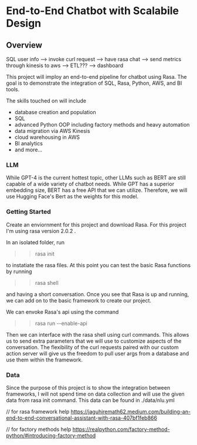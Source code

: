 # End-to-End Chatbot with Scalabile Design 

## Overview

SQL user info --> invoke curl request --> have rasa chat --> send metrics through kinesis to aws --> ETL??? --> dashboard 

This project will imploy an end-to-end pipeline for chatbot using Rasa. The goal is to demonstrate the integration of SQL, Rasa, Python, AWS, and BI tools. 

The skills touched on will include 
* database creation and population
* SQL
* advanced Python OOP including factory methods and heavy automation
* data migration via AWS Kinesis
* cloud warehousing in AWS
* BI analytics
* and more...


### LLM
While GPT-4 is the current hottest topic, other LLMs such as BERT are still capable of a wide variety of chatbot needs. While GPT has a superior embedding size, BERT has a free API that we can utilize. Therefore, we will use Hugging Face's Bert as the weights for this model.


### Getting Started

Create an enviornment for this project and download Rasa. For this project I'm using rasa version 2.0.2 . 

In an isolated folder, run 

>> rasa init

to instatiate the rasa files. At this point you can test the basic Rasa functions by running

>> rasa shell

and having a short conversation. Once you see that Rasa is up and running, we can add on to the basic framework to create our project. 


We can envoke Rasa's api using the command 
>> rasa run --enable-api

Then we can interface with the rasa shell using curl commands. This allows us to send extra parameters that we will use to customize aspects of the conversation. The flexibility of the curl requests paired with our custom action server will give us the freedom to pull user args from a database and use them within the framework.



### Data
Since the purpose of this project is to show the integration between frameworks, I will not spend time on data collection and will use the given data from rasa init command. This data can be found in ./data/nlu.yml





// for rasa framework help
https://jaguhiremath62.medium.com/building-an-end-to-end-conversational-assistant-with-rasa-407bf1feb866


// for factory methods help
https://realpython.com/factory-method-python/#introducing-factory-method
